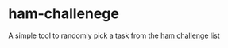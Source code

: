 # ham-challenege
A simple tool to randomly pick a task from the [ham challenge](https://hamchallenge.org/) list
